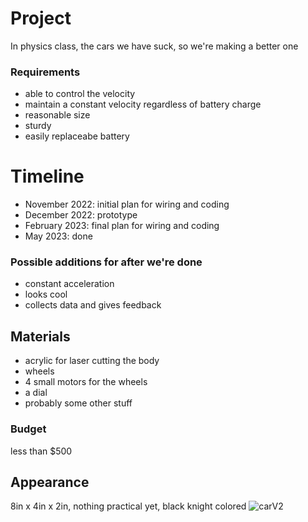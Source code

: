 # Project
In physics class, the cars we have suck, so we're making a better one

### Requirements
- able to control the velocity
- maintain a constant velocity regardless of battery charge
- reasonable size
- sturdy
- easily replaceabe battery

# Timeline
- November 2022: initial plan for wiring and coding
- December 2022: prototype
- February 2023: final plan for wiring and coding
- May 2023: done

### Possible additions for after we're done
- constant acceleration
- looks cool
- collects data and gives feedback

## Materials
- acrylic for laser cutting the body
- wheels
- 4 small motors for the wheels
- a dial
- probably some other stuff

### Budget
less than $500

## Appearance
8in x 4in x 2in, nothing practical yet, black knight colored
![carV2](https://user-images.githubusercontent.com/55702245/190243470-8ac5e72b-29bf-41f6-926b-b6ce6508185f.PNG)




